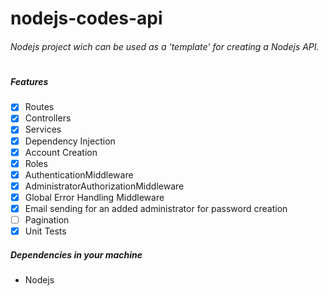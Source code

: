 # nodejs-codes-api

###### Nodejs project wich can be used as a 'template' for creating a Nodejs API.
#
##### Features
- [x] Routes
- [x] Controllers
- [x] Services
- [x] Dependency Injection
- [x] Account Creation
- [x] Roles
- [x] AuthenticationMiddleware
- [x] AdministratorAuthorizationMiddleware
- [x] Global Error Handling Middleware
- [x] Email sending for an added administrator for password creation
- [ ] Pagination
- [x] Unit Tests

##### Dependencies in your machine
- Nodejs
